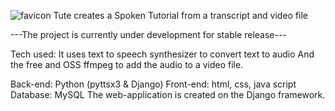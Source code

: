 ![favicon](https://user-images.githubusercontent.com/79274516/208620734-42bf9819-3212-4e84-8c25-e6bbd469aaa2.png)
Tute creates a Spoken Tutorial from a transcript and video file

---The project is currently under development for stable release---

Tech used:
It uses text to speech synthesizer to convert text to audio
And the free and OSS ffmpeg to add the audio to a video file.

  Back-end: Python (pyttsx3 & Django)
  Front-end: html, css, java script
  Database: MySQL
The web-application is created on the Django framework.
